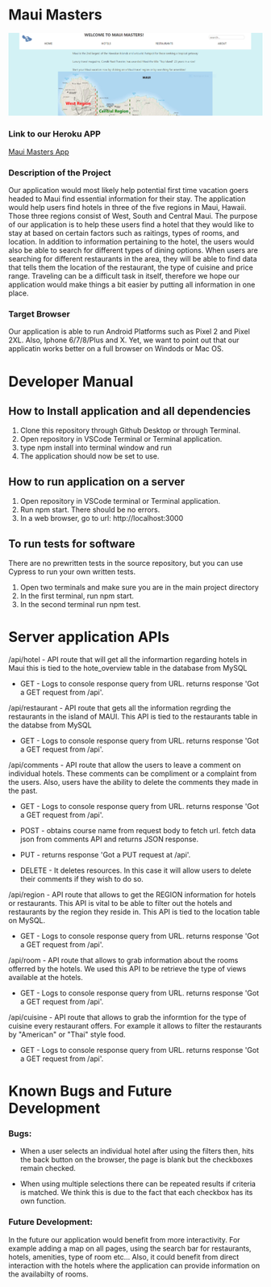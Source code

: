 
# Maui Masters 

![screenshot of front page](maui_masters.PNG)

### Link to our Heroku APP 
[Maui Masters App](https://pure-beyond-09585.herokuapp.com/)

### Description of the Project 
Our application would most likely help potential first time vacation goers headed to Maui find essential information for their stay. The application would help users find hotels in three of the five regions in Maui, Hawaii. Those three regions consist of West, South and Central Maui. The purpose of our application  is to help these users find a hotel that they would like to stay at based on certain factors such as raitings, types of rooms, and location. In addition to information pertaining to the hotel, the users would also be able to search for different types of dining options. When users are searching for different restaurants in the area, they will be able to find data that tells them the location of the restaurant, the type of cuisine and price range. Traveling can be a difficult task in itself, therefore we hope our application would make things a bit easier by putting all information in one place. 


### Target Browser 
Our application is able to run Android Platforms such as Pixel 2 and Pixel 2XL.
Also, Iphone 6/7/8/Plus and X. Yet, we want to point out that our applicatin works better on 
a full browser on Windods or Mac OS. 



# Developer Manual 

## How to Install application and all dependencies
1. Clone this repository through Github Desktop or through Terminal.
2. Open repository in VSCode Terminal or Terminal application.
3. type npm install into terminal window and run
4. The application should now be set to use. 

## How to run application on a server 
1. Open repository in VSCode terminal or Terminal application.
2. Run npm start. There should be no errors.
3. In a web browser, go to url: http://localhost:3000

## To run tests for software 

There are no prewritten tests in the source repository, but you can use Cypress to run your own written tests.

1. Open two terminals and make sure you are in the main project directory
2. In the first terminal, run npm start.
3. In the second terminal run npm test. 

# Server application APIs
 /api/hotel - API route that will get all the informartion regarding hotels in Maui this is tied to the hote_overview table in the database from MySQL

- GET - Logs to console response query from URL. returns response 'Got a GET request from /api'.

 /api/restaurant - API route that gets all the information regrding the restaurants in the island of MAUI. This API is tied to the restaurants table in the databse from MySQL

 - GET - Logs to console response query from URL. returns response 'Got a GET request from /api'.

 /api/comments - API route that allow the users to leave a comment on individual hotels. These comments can be compliment or a complaint from the users. Also, users have the ability to delete the comments they made in the past.

 - GET - Logs to console response query from URL. returns response 'Got a GET request from /api'.

 - POST - obtains course name from request body to fetch url. fetch data json from comments API and returns JSON response.

- PUT - returns response 'Got a PUT request at /api'.

- DELETE - It deletes resources. In this case it will allow users to delete their comments if they wish to do so. 

 /api/region - API route that allows to get the REGION information for hotels or restaurants. This API is vital to be able to filter out the hotels and restaurants by the region they reside in. This API is tied to the location table on MySQL. 

 - GET - Logs to console response query from URL. returns response 'Got a GET request from /api'.

 /api/room - API route that allows to grab information about the rooms offerred by the hotels. We used this API to be retrieve the type of views available at the hotels. 

 - GET - Logs to console response query from URL. returns response 'Got a GET request from /api'.

 /api/cuisine - API route that allows to grab the informtion for the type of cuisine every restaurant offers. For example it allows to filter the restaurants by "American" or "Thai" style food. 

- GET - Logs to console response query from URL. returns response 'Got a GET request from /api'.

# Known Bugs and Future Development

### Bugs:

- When a user selects an individual hotel after using the filters then, hits the back button on the browser, the page is blank but the checkboxes remain checked. 

- When using multiple selections there can be repeated results if criteria is matched. We think this is due to the fact that each checkbox has its own function. 

### Future Development:

In the future our application would benefit from more interactivity. For example adding a map on all pages, using the search bar for restaurants, hotels, amenities, type of room etc... Also, it could benefit from direct interaction with the hotels where the application can 
provide information on the availabilty of rooms.  

